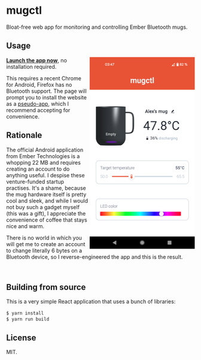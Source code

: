 # mugctl

Bloat-free web app for monitoring and controlling Ember Bluetooth mugs.

## Usage


<img src=".github/screenshot.png" align="right" height="512"/>

[**Launch the app now**](https://zopieux.github.io/mugctl/), no installation required.

This requires a recent Chrome for Android, Firefox has no Bluetooth support. The page will prompt you to install the
website as a [pseudo-app](https://web.dev/install-criteria/), which I recommend accepting for convenience.

## Rationale

The official Android application from Ember Technologies is a whopping 22 MB and requires creating an account to 
do anything useful. I despise these venture-funded startup practises. It's a shame, because the mug hardware itself is 
pretty cool and sleek, and while I would not buy such a gadget myself (this was a gift), I appreciate the convenience
of coffee that stays nice and warm.

There is no world in which you will get me to create an account to change literally 6 bytes on a Bluetooth device, so
I reverse-engineered the app and this is the result.

<br clear="both"/>

## Building from source

This is a very simple React application that uses a bunch of libraries:

    $ yarn install
    $ yarn run build

## License

MIT.
